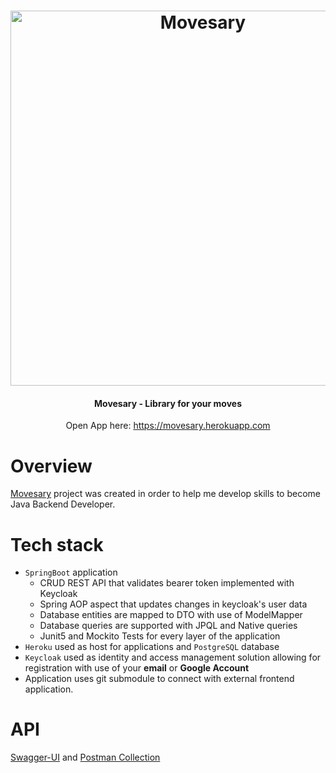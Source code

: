 <h1 align="center">
  <a href="https://movesary.herokuapp.com"><img src="https://lh3.googleusercontent.com/pw/AM-JKLWKNMibOzQBehcW-3PoADXSBevX1XuHInx-nEWZiUPkcLA9eT6CfP-9xIhuLqxr5xDwIhXDvNhATOBBtiVBkwMCFOvb08mPM635EzaXXr6FYRVYNzao20kD_O8PBBLkDOUrmBhHfkZroRsIMZvchohG=w1126-h281-no?authuser=0" alt="Movesary" width="600"></a> 
</h1>
<h4 align="center">Movesary - Library for your moves</h4>
<p align="center">
Open App here: <a href="https://movesary.herokuapp.com">https://movesary.herokuapp.com</a>
</p>


# Overview
[Movesary](https://movesary.herokuapp.com) project was created in order to help me develop skills to become Java Backend Developer.
# Tech stack
- `SpringBoot` application
  - CRUD REST API that validates bearer token implemented with Keycloak
  - Spring AOP aspect that updates changes in keycloak's user data
  - Database entities are mapped to DTO with use of ModelMapper
  - Database queries are supported with JPQL and Native queries
  - Junit5 and Mockito Tests for every layer of the application
- `Heroku` used as host for applications and `PostgreSQL` database
- `Keycloak` used as identity and access management solution allowing for registration with use of your **email** or **Google Account**
- Application uses git submodule to connect with external frontend application.

# API
[Swagger-UI](https://movesary.herokuapp.com/swagger-ui.html) and [Postman Collection](https://github.com/kpociech/Movesary/tree/main/postmanCollection)
